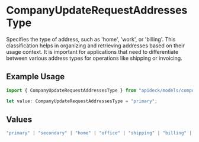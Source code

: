 # CompanyUpdateRequestAddressesType

Specifies the type of address, such as 'home', 'work', or 'billing'. This classification helps in organizing and retrieving addresses based on their usage context. It is important for applications that need to differentiate between various address types for operations like shipping or invoicing.

## Example Usage

```typescript
import { CompanyUpdateRequestAddressesType } from "apideck/models/components";

let value: CompanyUpdateRequestAddressesType = "primary";
```

## Values

```typescript
"primary" | "secondary" | "home" | "office" | "shipping" | "billing" | "other"
```
